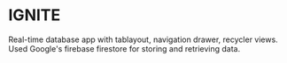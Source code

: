 # IGNITE
Real-time database app with tablayout, navigation drawer, recycler views.
Used Google's firebase firestore for storing and retrieving data.
